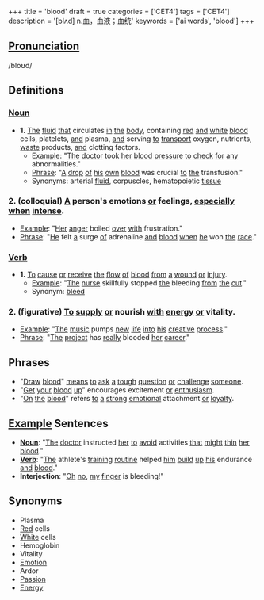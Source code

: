 +++
title = 'blood'
draft = true
categories = ['CET4']
tags = ['CET4']
description = '[blʌd] n.血，血液；血统'
keywords = ['ai words', 'blood']
+++

## [Pronunciation](/en/post/pronunciation/)
/bloʊd/

## Definitions
### [Noun](/en/post/noun/)
- **1.** [The](/en/post/the/) [fluid](/en/post/fluid/) [that](/en/post/that/) circulates [in](/en/post/in/) [the](/en/post/the/) [body](/en/post/body/), containing [red](/en/post/red/) [and](/en/post/and/) [white](/en/post/white/) [blood](/en/post/blood/) cells, platelets, [and](/en/post/and/) plasma, [and](/en/post/and/) serving [to](/en/post/to/) [transport](/en/post/transport/) oxygen, nutrients, [waste](/en/post/waste/) products, [and](/en/post/and/) clotting factors.
   - [Example](/en/post/example/): "[The](/en/post/the/) [doctor](/en/post/doctor/) took [her](/en/post/her/) [blood](/en/post/blood/) [pressure](/en/post/pressure/) [to](/en/post/to/) [check](/en/post/check/) [for](/en/post/for/) [any](/en/post/any/) abnormalities."
   - [Phrase](/en/post/phrase/): "[A](/en/post/a/) [drop](/en/post/drop/) [of](/en/post/of/) [his](/en/post/his/) [own](/en/post/own/) [blood](/en/post/blood/) was crucial [to](/en/post/to/) [the](/en/post/the/) transfusion."
   - Synonyms: arterial [fluid](/en/post/fluid/), corpuscles, hematopoietic [tissue](/en/post/tissue/)

### 2. (colloquial) [A](/en/post/a/) person's emotions [or](/en/post/or/) feelings, [especially](/en/post/especially/) [when](/en/post/when/) [intense](/en/post/intense/).
   - [Example](/en/post/example/): "[Her](/en/post/her/) [anger](/en/post/anger/) boiled [over](/en/post/over/) [with](/en/post/with/) frustration."
   - [Phrase](/en/post/phrase/): "[He](/en/post/he/) felt [a](/en/post/a/) surge [of](/en/post/of/) adrenaline [and](/en/post/and/) [blood](/en/post/blood/) [when](/en/post/when/) [he](/en/post/he/) won [the](/en/post/the/) [race](/en/post/race/)."

### [Verb](/en/post/verb/)
- **1.** [To](/en/post/to/) [cause](/en/post/cause/) [or](/en/post/or/) [receive](/en/post/receive/) [the](/en/post/the/) [flow](/en/post/flow/) [of](/en/post/of/) [blood](/en/post/blood/) [from](/en/post/from/) [a](/en/post/a/) [wound](/en/post/wound/) [or](/en/post/or/) [injury](/en/post/injury/).
   - [Example](/en/post/example/): "[The](/en/post/the/) [nurse](/en/post/nurse/) skillfully stopped [the](/en/post/the/) bleeding [from](/en/post/from/) [the](/en/post/the/) [cut](/en/post/cut/)."
   - Synonym: [bleed](/en/post/bleed/)

### 2. (figurative) [To](/en/post/to/) [supply](/en/post/supply/) [or](/en/post/or/) nourish [with](/en/post/with/) [energy](/en/post/energy/) [or](/en/post/or/) vitality.
   - [Example](/en/post/example/): "[The](/en/post/the/) [music](/en/post/music/) pumps [new](/en/post/new/) [life](/en/post/life/) [into](/en/post/into/) [his](/en/post/his/) [creative](/en/post/creative/) [process](/en/post/process/)."
   - [Phrase](/en/post/phrase/): "[The](/en/post/the/) [project](/en/post/project/) has [really](/en/post/really/) blooded [her](/en/post/her/) [career](/en/post/career/)."

## Phrases
- "[Draw](/en/post/draw/) [blood](/en/post/blood/)" [means](/en/post/means/) [to](/en/post/to/) [ask](/en/post/ask/) [a](/en/post/a/) [tough](/en/post/tough/) [question](/en/post/question/) [or](/en/post/or/) [challenge](/en/post/challenge/) [someone](/en/post/someone/).
- "[Get](/en/post/get/) [your](/en/post/your/) [blood](/en/post/blood/) [up](/en/post/up/)" encourages excitement [or](/en/post/or/) [enthusiasm](/en/post/enthusiasm/).
- "[On](/en/post/on/) [the](/en/post/the/) [blood](/en/post/blood/)" refers [to](/en/post/to/) [a](/en/post/a/) [strong](/en/post/strong/) [emotional](/en/post/emotional/) attachment [or](/en/post/or/) [loyalty](/en/post/loyalty/).

## [Example](/en/post/example/) Sentences
- **[Noun](/en/post/noun/)**: "[The](/en/post/the/) [doctor](/en/post/doctor/) instructed [her](/en/post/her/) [to](/en/post/to/) [avoid](/en/post/avoid/) activities [that](/en/post/that/) [might](/en/post/might/) [thin](/en/post/thin/) [her](/en/post/her/) [blood](/en/post/blood/)."
- **[Verb](/en/post/verb/)**: "[The](/en/post/the/) athlete's [training](/en/post/training/) [routine](/en/post/routine/) helped [him](/en/post/him/) [build](/en/post/build/) [up](/en/post/up/) [his](/en/post/his/) endurance [and](/en/post/and/) [blood](/en/post/blood/)."
- **Interjection**: "[Oh](/en/post/oh/) [no](/en/post/no/), [my](/en/post/my/) [finger](/en/post/finger/) is bleeding!"

## Synonyms
- Plasma
- [Red](/en/post/red/) cells
- [White](/en/post/white/) cells
- Hemoglobin
- Vitality
- [Emotion](/en/post/emotion/)
- Ardor
- [Passion](/en/post/passion/)
- [Energy](/en/post/energy/)

